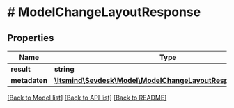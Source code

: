 # # ModelChangeLayoutResponse

## Properties

Name | Type | Description | Notes
------------ | ------------- | ------------- | -------------
**result** | **string** |  | [optional]
**metadaten** | [**\Itsmind\Sevdesk\Model\ModelChangeLayoutResponseMetadaten**](ModelChangeLayoutResponseMetadaten.md) |  | [optional]

[[Back to Model list]](../../README.md#models) [[Back to API list]](../../README.md#endpoints) [[Back to README]](../../README.md)
